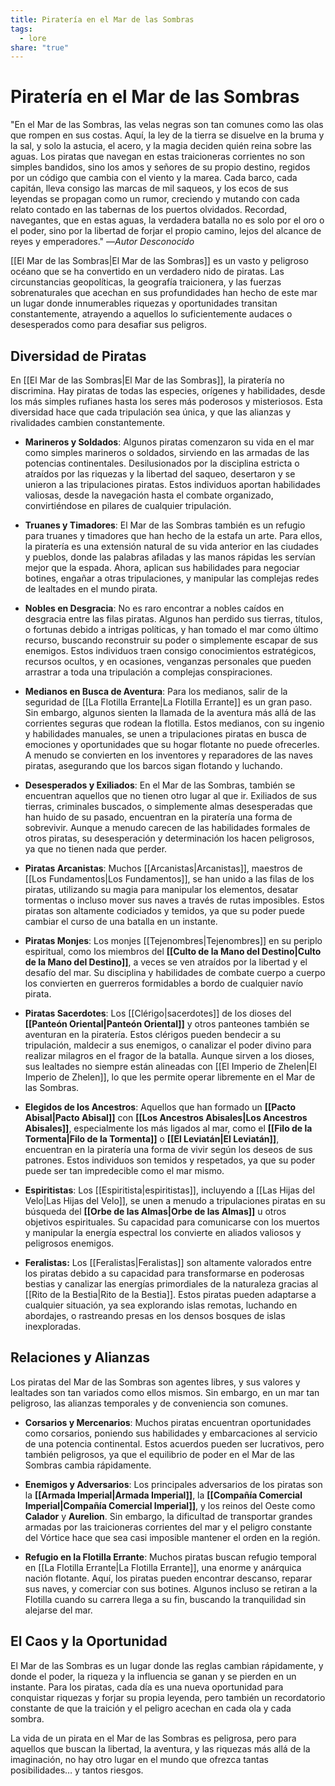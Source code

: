```yaml
---
title: Piratería en el Mar de las Sombras
tags:
  - lore
share: "true"
---
```


# Piratería en el Mar de las Sombras

"En el Mar de las Sombras, las velas negras son tan comunes como las olas que rompen en sus costas. Aquí, la ley de la tierra se disuelve en la bruma y la sal, y solo la astucia, el acero, y la magia deciden quién reina sobre las aguas. Los piratas que navegan en estas traicioneras corrientes no son simples bandidos, sino los amos y señores de su propio destino, regidos por un código que cambia con el viento y la marea. Cada barco, cada capitán, lleva consigo las marcas de mil saqueos, y los ecos de sus leyendas se propagan como un rumor, creciendo y mutando con cada relato contado en las tabernas de los puertos olvidados. Recordad, navegantes, que en estas aguas, la verdadera batalla no es solo por el oro o el poder, sino por la libertad de forjar el propio camino, lejos del alcance de reyes y emperadores."
—*Autor Desconocido*

[[El Mar de las Sombras|El Mar de las Sombras]] es un vasto y peligroso océano que se ha convertido en un verdadero nido de piratas. Las circunstancias geopolíticas, la geografía traicionera, y las fuerzas sobrenaturales que acechan en sus profundidades han hecho de este mar un lugar donde innumerables riquezas y oportunidades transitan constantemente, atrayendo a aquellos lo suficientemente audaces o desesperados como para desafiar sus peligros.

## **Diversidad de Piratas**

En [[El Mar de las Sombras|El Mar de las Sombras]], la piratería no discrimina. Hay piratas de todas las especies, orígenes y habilidades, desde los más simples rufianes hasta los seres más poderosos y misteriosos. Esta diversidad hace que cada tripulación sea única, y que las alianzas y rivalidades cambien constantemente.

- **Marineros y Soldados**: Algunos piratas comenzaron su vida en el mar como simples marineros o soldados, sirviendo en las armadas de las potencias continentales. Desilusionados por la disciplina estricta o atraídos por las riquezas y la libertad del saqueo, desertaron y se unieron a las tripulaciones piratas. Estos individuos aportan habilidades valiosas, desde la navegación hasta el combate organizado, convirtiéndose en pilares de cualquier tripulación.
	
- **Truanes y Timadores**: El Mar de las Sombras también es un refugio para truanes y timadores que han hecho de la estafa un arte. Para ellos, la piratería es una extensión natural de su vida anterior en las ciudades y pueblos, donde las palabras afiladas y las manos rápidas les servían mejor que la espada. Ahora, aplican sus habilidades para negociar botines, engañar a otras tripulaciones, y manipular las complejas redes de lealtades en el mundo pirata.
	
- **Nobles en Desgracia**: No es raro encontrar a nobles caídos en desgracia entre las filas piratas. Algunos han perdido sus tierras, títulos, o fortunas debido a intrigas políticas, y han tomado el mar como último recurso, buscando reconstruir su poder o simplemente escapar de sus enemigos. Estos individuos traen consigo conocimientos estratégicos, recursos ocultos, y en ocasiones, venganzas personales que pueden arrastrar a toda una tripulación a complejas conspiraciones.
	
- **Medianos en Busca de Aventura**: Para los medianos, salir de la seguridad de [[La Flotilla Errante|La Flotilla Errante]] es un gran paso. Sin embargo, algunos sienten la llamada de la aventura más allá de las corrientes seguras que rodean la flotilla. Estos medianos, con su ingenio y habilidades manuales, se unen a tripulaciones piratas en busca de emociones y oportunidades que su hogar flotante no puede ofrecerles. A menudo se convierten en los inventores y reparadores de las naves piratas, asegurando que los barcos sigan flotando y luchando.
	
- **Desesperados y Exiliados**: En el Mar de las Sombras, también se encuentran aquellos que no tienen otro lugar al que ir. Exiliados de sus tierras, criminales buscados, o simplemente almas desesperadas que han huido de su pasado, encuentran en la piratería una forma de sobrevivir. Aunque a menudo carecen de las habilidades formales de otros piratas, su desesperación y determinación los hacen peligrosos, ya que no tienen nada que perder.

- **Piratas Arcanistas**: Muchos [[Arcanistas|Arcanistas]], maestros de [[Los Fundamentos|Los Fundamentos]], se han unido a las filas de los piratas, utilizando su magia para manipular los elementos, desatar tormentas o incluso mover sus naves a través de rutas imposibles. Estos piratas son altamente codiciados y temidos, ya que su poder puede cambiar el curso de una batalla en un instante.

- **Piratas Monjes**: Los monjes [[Tejenombres|Tejenombres]] en su periplo espiritual, como los miembros del **[[Culto de la Mano del Destino|Culto de la Mano del Destino]]**, a veces se ven atraídos por la libertad y el desafío del mar. Su disciplina y habilidades de combate cuerpo a cuerpo los convierten en guerreros formidables a bordo de cualquier navío pirata.

- **Piratas Sacerdotes**: Los [[Clérigo|sacerdotes]] de los dioses del **[[Panteón Oriental|Panteón Oriental]]** y otros panteones también se aventuran en la piratería. Estos clérigos pueden bendecir a su tripulación, maldecir a sus enemigos, o canalizar el poder divino para realizar milagros en el fragor de la batalla. Aunque sirven a los dioses, sus lealtades no siempre están alineadas con [[El Imperio de Zhelen|El Imperio de Zhelen]], lo que les permite operar libremente en el Mar de las Sombras.

- **Elegidos de los Ancestros**: Aquellos que han formado un **[[Pacto Abisal|Pacto Abisal]]** con **[[Los Ancestros Abisales|Los Ancestros Abisales]]**, especialmente los más ligados al mar, como el **[[Filo de la Tormenta|Filo de la Tormenta]]** o **[[El Leviatán|El Leviatán]]**, encuentran en la piratería una forma de vivir según los deseos de sus patrones. Estos individuos son temidos y respetados, ya que su poder puede ser tan impredecible como el mar mismo.

- **Espiritistas**: Los [[Espiritista|espiritistas]], incluyendo a [[Las Hijas del Velo|Las Hijas del Velo]], se unen a menudo a tripulaciones piratas en su búsqueda del **[[Orbe de las Almas|Orbe de las Almas]]** u otros objetivos espirituales. Su capacidad para comunicarse con los muertos y manipular la energía espectral los convierte en aliados valiosos y peligrosos enemigos.

- **Feralistas:** Los [[Feralistas|Feralistas]] son altamente valorados entre los piratas debido a su capacidad para transformarse en poderosas bestias y canalizar las energías primordiales de la naturaleza gracias al [[Rito de la Bestia|Rito de la Bestia]]. Estos piratas pueden adaptarse a cualquier situación, ya sea explorando islas remotas, luchando en abordajes, o rastreando presas en los densos bosques de islas inexploradas.

## **Relaciones y Alianzas**

Los piratas del Mar de las Sombras son agentes libres, y sus valores y lealtades son tan variados como ellos mismos. Sin embargo, en un mar tan peligroso, las alianzas temporales y de conveniencia son comunes.

- **Corsarios y Mercenarios**: Muchos piratas encuentran oportunidades como corsarios, poniendo sus habilidades y embarcaciones al servicio de una potencia continental. Estos acuerdos pueden ser lucrativos, pero también peligrosos, ya que el equilibrio de poder en el Mar de las Sombras cambia rápidamente.

- **Enemigos y Adversarios**: Los principales adversarios de los piratas son la **[[Armada Imperial|Armada Imperial]]**, la **[[Compañía Comercial Imperial|Compañía Comercial Imperial]]**, y los reinos del Oeste como **Calador** y **Aurelion**. Sin embargo, la dificultad de transportar grandes armadas por las traicioneras corrientes del mar y el peligro constante del Vórtice hace que sea casi imposible mantener el orden en la región.

- **Refugio en la Flotilla Errante**: Muchos piratas buscan refugio temporal en [[La Flotilla Errante|La Flotilla Errante]], una enorme y anárquica nación flotante. Aquí, los piratas pueden encontrar descanso, reparar sus naves, y comerciar con sus botines. Algunos incluso se retiran a la Flotilla cuando su carrera llega a su fin, buscando la tranquilidad sin alejarse del mar.

## **El Caos y la Oportunidad**

El Mar de las Sombras es un lugar donde las reglas cambian rápidamente, y donde el poder, la riqueza y la influencia se ganan y se pierden en un instante. Para los piratas, cada día es una nueva oportunidad para conquistar riquezas y forjar su propia leyenda, pero también un recordatorio constante de que la traición y el peligro acechan en cada ola y cada sombra.

La vida de un pirata en el Mar de las Sombras es peligrosa, pero para aquellos que buscan la libertad, la aventura, y las riquezas más allá de la imaginación, no hay otro lugar en el mundo que ofrezca tantas posibilidades… y tantos riesgos.